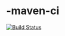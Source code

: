 # -maven-ci

[![Build Status](https://api.travis-ci.org/EvgeniOrmotsadze/eormotsadze-maven-ci.svg?branch=master)](https://travis-ci.org/EvgeniOrmotsadze/eormotsadze-maven-ci)

